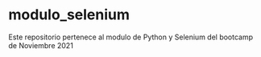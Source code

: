 # modulo_selenium
Este repositorio pertenece al modulo de Python y Selenium del bootcamp de Noviembre 2021
